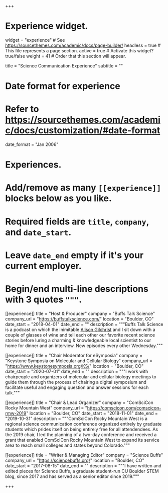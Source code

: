 +++
# Experience widget.
widget = "experience"  # See https://sourcethemes.com/academic/docs/page-builder/
headless = true  # This file represents a page section.
active = true  # Activate this widget? true/false
weight = 41  # Order that this section will appear.

title = "Science Communication Experience"
subtitle = ""

# Date format for experience
#   Refer to https://sourcethemes.com/academic/docs/customization/#date-format
date_format = "Jan 2006"

# Experiences.
#   Add/remove as many `[[experience]]` blocks below as you like.
#   Required fields are `title`, `company`, and `date_start`.
#   Leave `date_end` empty if it's your current employer.
#   Begin/end multi-line descriptions with 3 quotes `"""`.
[[experience]]
  title = "Host & Producer"
  company = "Buffs Talk Science"
  company_url = "https://buffstalkscience.com/"
  location = "Boulder, CO"
  date_start = "2018-04-01"
  date_end = ""
  description = """Buffs Talk Science is a podcast on which the inimitable [Alison Gilchrist](https://www.alisonrgilchrist.com/) and I sit down with a couple of glasses of wine and tell each other our favorite recent science stories before luring a charming & knowledgeable local scientist to our home for dinner and an interview. New episodes every other Wednesday."""

[[experience]]
  title = "Chair Moderator for eSymposia"
  company = "Keystone Symposia on Molecular and Cellular Biology"
  company_url = "https://www.keystonesymposia.org/KS/"
  location = "Boulder, CO"
  date_start = "2020-07-01"
  date_end = ""
  description = """I work with chairpeople and organizers of molecular and cellular biology meetings to guide them through the process of chairing a digital symposium and facilitate useful and engaging question and answer sessions for each talk."""
  
[[experience]]
  title = "Chair & Lead Organizer"
  company = "ComSciCon Rocky Mountain West"
  company_url = "https://comscicon.com/comscicon-rmw-2019"
  location = "Boulder, CO"
  date_start = "2018-11-01"
  date_end = "2019-10-31"
  description = """ComSciCon Rocky Mountain West is a regional science communication conference organized entirely by graduate students which prides itself on being entirely free for all attendendees. As the 2019 chair, I led the planning of a two-day conference and received a grant that enabled ComSciCon Rocky Mountain West to expand its service area to reach small colleges and states beyond Colorado."""
  
[[experience]]
  title = "Writer & Managing Editor"
  company = "Science Buffs"
  company_url = "https://sciencebuffs.org/"
  location = "Boulder, CO"
  date_start = "2017-08-15"
  date_end = ""
  description = """I have written and edited pieces for Science Buffs, a graduate student-run CU Boulder STEM blog, since 2017 and has served as a senior editor since 2019."""

+++

